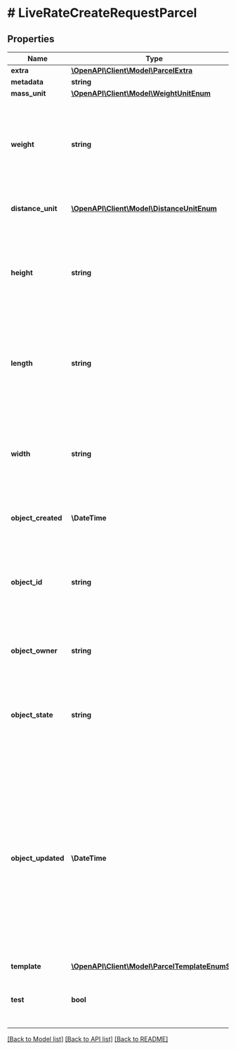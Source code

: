 # # LiveRateCreateRequestParcel

## Properties

Name | Type | Description | Notes
------------ | ------------- | ------------- | -------------
**extra** | [**\OpenAPI\Client\Model\ParcelExtra**](ParcelExtra.md) |  | [optional]
**metadata** | **string** |  | [optional]
**mass_unit** | [**\OpenAPI\Client\Model\WeightUnitEnum**](WeightUnitEnum.md) |  |
**weight** | **string** | Weight of the parcel. Up to six digits in front and four digits after the decimal separator are accepted. |
**distance_unit** | [**\OpenAPI\Client\Model\DistanceUnitEnum**](DistanceUnitEnum.md) | The measure unit used for length, width and height. |
**height** | **string** | Height of the parcel. Up to six digits in front and four digits after the decimal separator are accepted. |
**length** | **string** | Length of the Parcel. Up to six digits in front and four digits after the decimal separator are accepted. |
**width** | **string** | Width of the Parcel. Up to six digits in front and four digits after the decimal separator are accepted. |
**object_created** | **\DateTime** | Date and time of Parcel creation. | [optional]
**object_id** | **string** | Unique identifier of the given Parcel object. This ID is required to create a Shipment object. | [optional]
**object_owner** | **string** | Username of the user who created the Parcel object. | [optional]
**object_state** | **string** | A Parcel will only be valid when all required values have been sent and validated successfully. | [optional]
**object_updated** | **\DateTime** | Date and time of last Parcel update. Since you cannot update Parcels after they were created, this time stamp reflects the time when the Parcel was changed by Shippo&#39;s systems for the last time, e.g., during sorting the dimensions given. | [optional]
**template** | [**\OpenAPI\Client\Model\ParcelTemplateEnumSet**](ParcelTemplateEnumSet.md) |  | [optional]
**test** | **bool** | Indicates whether the object has been created in test mode. | [optional]

[[Back to Model list]](../../README.md#models) [[Back to API list]](../../README.md#endpoints) [[Back to README]](../../README.md)
